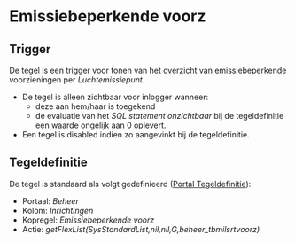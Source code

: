 # Emissiebeperkende voorz

## Trigger

De tegel is een trigger voor tonen van het overzicht van emissiebeperkende voorzieningen per *Luchtemissiepunt*.

- De tegel is alleen zichtbaar voor inlogger wanneer:
  - deze aan hem/haar is toegekend
  - de evaluatie van het *SQL statement onzichtbaar* bij de tegeldefinitie een waarde ongelijk aan 0 oplevert.
- Een tegel is disabled indien zo aangevinkt bij de tegeldefinitie.

## Tegeldefinitie

De tegel is standaard als volgt gedefinieerd ([Portal Tegeldefinitie](/docs/instellen_inrichten/portaldefinitie/portal_tegel.md)):

- Portaal: *Beheer*
- Kolom: *Inrichtingen*
- Kopregel: *Emissiebeperkende voorz*
- Actie: *getFlexList(SysStandardList,nil,nil,G,beheer_tbmilsrtvoorz)*
